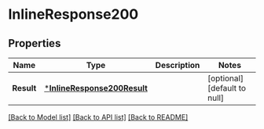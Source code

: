 # InlineResponse200

## Properties
Name | Type | Description | Notes
------------ | ------------- | ------------- | -------------
**Result** | [***InlineResponse200Result**](inline_response_200_result.md) |  | [optional] [default to null]

[[Back to Model list]](../README.md#documentation-for-models) [[Back to API list]](../README.md#documentation-for-api-endpoints) [[Back to README]](../README.md)


